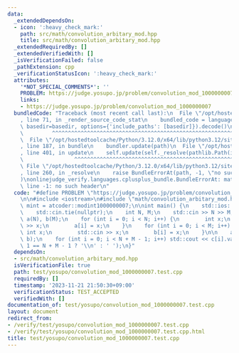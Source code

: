 ```yaml
---
data:
  _extendedDependsOn:
  - icon: ':heavy_check_mark:'
    path: src/math/convolution_arbitary_mod.hpp
    title: src/math/convolution_arbitary_mod.hpp
  _extendedRequiredBy: []
  _extendedVerifiedWith: []
  _isVerificationFailed: false
  _pathExtension: cpp
  _verificationStatusIcon: ':heavy_check_mark:'
  attributes:
    '*NOT_SPECIAL_COMMENTS*': ''
    PROBLEM: https://judge.yosupo.jp/problem/convolution_mod_1000000007
    links:
    - https://judge.yosupo.jp/problem/convolution_mod_1000000007
  bundledCode: "Traceback (most recent call last):\n  File \"/opt/hostedtoolcache/Python/3.12.0/x64/lib/python3.12/site-packages/onlinejudge_verify/documentation/build.py\"\
    , line 71, in _render_source_code_stat\n    bundled_code = language.bundle(stat.path,\
    \ basedir=basedir, options={'include_paths': [basedir]}).decode()\n          \
    \         ^^^^^^^^^^^^^^^^^^^^^^^^^^^^^^^^^^^^^^^^^^^^^^^^^^^^^^^^^^^^^^^^^^^^^^^^^^^^^^^^^\n\
    \  File \"/opt/hostedtoolcache/Python/3.12.0/x64/lib/python3.12/site-packages/onlinejudge_verify/languages/cplusplus.py\"\
    , line 187, in bundle\n    bundler.update(path)\n  File \"/opt/hostedtoolcache/Python/3.12.0/x64/lib/python3.12/site-packages/onlinejudge_verify/languages/cplusplus_bundle.py\"\
    , line 401, in update\n    self.update(self._resolve(pathlib.Path(included), included_from=path))\n\
    \                ^^^^^^^^^^^^^^^^^^^^^^^^^^^^^^^^^^^^^^^^^^^^^^^^^^^^^^^^^\n \
    \ File \"/opt/hostedtoolcache/Python/3.12.0/x64/lib/python3.12/site-packages/onlinejudge_verify/languages/cplusplus_bundle.py\"\
    , line 260, in _resolve\n    raise BundleErrorAt(path, -1, \"no such header\"\
    )\nonlinejudge_verify.languages.cplusplus_bundle.BundleErrorAt: math/convolution_arbitary_mod.hpp:\
    \ line -1: no such header\n"
  code: "#define PROBLEM \"https://judge.yosupo.jp/problem/convolution_mod_1000000007\"\
    \n\n#include <iostream>\n#include \"math/convolution_arbitary_mod.hpp\"\n\nusing\
    \ mint = atcoder::modint1000000007;\n\nint main() {\n    std::ios::sync_with_stdio(false);\n\
    \    std::cin.tie(nullptr);\n    int N, M;\n    std::cin >> N >> M;\n    std::vector<mint>\
    \ a(N), b(M);\n    for (int i = 0; i < N; i++) {\n        int x;\n        std::cin\
    \ >> x;\n        a[i] = x;\n    }\n    for (int i = 0; i < M; i++) {\n       \
    \ int x;\n        std::cin >> x;\n        b[i] = x;\n    }\n\n    auto c = convolution_arbitary_mod(a,\
    \ b);\n    for (int i = 0; i < N + M - 1; i++) std::cout << c[i].val() << (i +\
    \ 1 == N + M - 1 ? '\\n' : ' ');\n}"
  dependsOn:
  - src/math/convolution_arbitary_mod.hpp
  isVerificationFile: true
  path: test/yosupo/convolution_mod_1000000007.test.cpp
  requiredBy: []
  timestamp: '2023-11-21 21:50:30+09:00'
  verificationStatus: TEST_ACCEPTED
  verifiedWith: []
documentation_of: test/yosupo/convolution_mod_1000000007.test.cpp
layout: document
redirect_from:
- /verify/test/yosupo/convolution_mod_1000000007.test.cpp
- /verify/test/yosupo/convolution_mod_1000000007.test.cpp.html
title: test/yosupo/convolution_mod_1000000007.test.cpp
---
```

